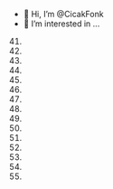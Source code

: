- 👋 Hi, I’m @CicakFonk
- 👀 I’m interested in ...
41.
42.
43.
44.
45.
46.
47.
48.
49.
50.
51.
52.
53.
54.
55.
